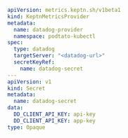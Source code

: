 <!-- markdownlint-disable MD041 -->
```yaml
apiVersion: metrics.keptn.sh/v1beta1
kind: KeptnMetricsProvider
metadata:
  name: datadog-provider
  namespace: podtato-kubectl
spec:
  type: datadog
  targetServer: "<datadog-url>"
  secretKeyRef:
    name: datadog-secret
---
apiVersion: v1
kind: Secret
metadata:
  name: datadog-secret
data:
  DD_CLIENT_API_KEY: api-key
  DD_CLIENT_API_KEY: app-key
type: Opaque
```
<!-- markdownlint-enable MD041 -->
